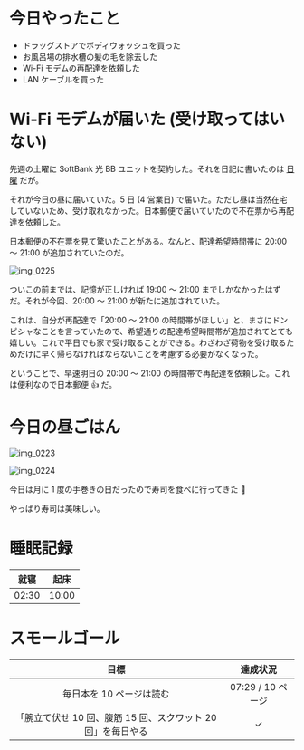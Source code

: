 # 今日やったこと
- ドラッグストアでボディウォッシュを買った
- お風呂場の排水槽の髪の毛を除去した
- Wi-Fi モデムの再配達を依頼した
- LAN ケーブルを買った

# Wi-Fi モデムが届いた (受け取ってはいない)
先週の土曜に SoftBank 光 BB ユニットを契約した。それを日記に書いたのは [日曜](/2018/10/14) だが。

それが今日の昼に届いていた。5 日 (4 営業日) で届いた。ただし昼は当然在宅していないため、受け取れなかった。日本郵便で届いていたので不在票から再配達を依頼した。

日本郵便の不在票を見て驚いたことがある。なんと、配達希望時間帯に 20:00 〜 21:00 が追加されていたのだ。

![img_0225](https://noraworld.github.io/box-bulbasaur/2018/10/img_0225.jpg)

ついこの前までは、記憶が正しければ 19:00 〜 21:00 までしかなかったはずだ。それが今回、20:00 〜 21:00 が新たに追加されていた。

これは、自分が再配達で「20:00 〜 21:00 の時間帯がほしい」と、まさにドンピシャなことを言っていたので、希望通りの配達希望時間帯が追加されてとても嬉しい。これで平日でも家で受け取ることができる。わざわざ荷物を受け取るためだけに早く帰らなければならないことを考慮する必要がなくなった。

ということで、早速明日の 20:00 〜 21:00 の時間帯で再配達を依頼した。これは便利なので日本郵便 👍 だ。

# 今日の昼ごはん
![img_0223](https://noraworld.github.io/box-bulbasaur/2018/10/img_0223.jpg)

![img_0224](https://noraworld.github.io/box-bulbasaur/2018/10/img_0224.jpg)

今日は月に 1 度の手巻きの日だったので寿司を食べに行ってきた 🍣

やっぱり寿司は美味しい。

# 睡眠記録
| 就寝 | 起床 |
|:---:|:---:|
| 02:30 | 10:00 |

# スモールゴール
| 目標 | 達成状況 |
|:---:|:---:|
| 毎日本を 10 ページは読む | 07:29 / 10 ページ |
| 「腕立て伏せ 10 回、腹筋 15 回、スクワット 20 回」を毎日やる | ✓ |
